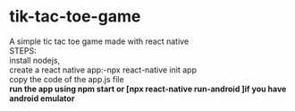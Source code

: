 # tik-tac-toe-game
A simple tic tac toe game made with react native <br>
STEPS:<br>
install nodejs,<br>
create a react native app:-npx react-native init app<br>
copy the code of the app.js file<br>
<b>run the app using npm start or [npx react-native run-android ]if you have android emulator<b>


